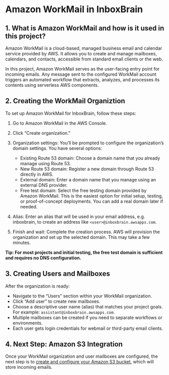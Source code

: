 # Amazon WorkMail in InboxBrain
## 1. What is Amazon WorkMail and how is it used in this project?
Amazon WorkMail is a cloud-based, managed business email and calendar service provided by AWS. It allows you to create and manage mailboxes, calendars, and contacts, accessible from standard email clients or the web.

In this project, Amazon WorkMail serves as the user-facing entry point for incoming emails. Any message sent to the configured WorkMail account triggers an automated workflow that extracts, analyzes, and processes its contents using serverless AWS components.

## 2. Creating the WorkMail Organiztion
To set up Amazon WorkMail for InboxBrain, follow these steps:
1. Go to Amazon WorkMail in the AWS Console.
2. Click “Create organization.”
3. Organization settings:
   You’ll be prompted to configure the organization’s domain settings. You have several options:
   - Existing Route 53 domain: Choose a domain name that you already manage using Route 53.
   - New Route 53 domain: Register a new domain through Route 53 directly in AWS.
   - External domain: Enter a domain name that you manage using an external DNS provider.
   - Free test domain: Select the free testing domain provided by Amazon WorkMail. This is the easiest option for initial setup, testing, or proof-of-concept deployments. You can add a real domain later if needed.

4. Alias:
Enter an alias that will be used in your email address, e.g. inboxbrain, to create an address like `<user>@inboxbrain.awsapps.com`.

5. Finish and wait:
Complete the creation process. AWS will provision the organization and set up the selected domain. This may take a few minutes.

**Tip: For most projects and initial testing, the free test domain is sufficient and requires no DNS configuration.**

## 3. Creating Users and Mailboxes
After the organization is ready:
- Navigate to the “Users” section within your WorkMail organization.
- Click “Add user” to create new mailboxes.
- Choose a descriptive user name (alias) that matches your project goals. For example: `assistant@inboxbrain.awsapps.com`.
- Multiple mailboxes can be created if you need to separate workflows or environments.
- Each user gets login credentials for webmail or third-party email clients.

## 4. Next Step: Amazon S3 Integration
Once your WorkMail organization and user mailboxes are configured, the next step is to [create and configure your Amazon S3 bucket](https://github.com/alexgaarciia/InboxBrain/blob/main/docs/s3.md), which will store incoming emails.
